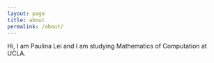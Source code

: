```yaml
---
layout: page
title: about
permalink: /about/
---
```


Hi, I am Paulina Lei and I am studying Mathematics of Computation at UCLA.
